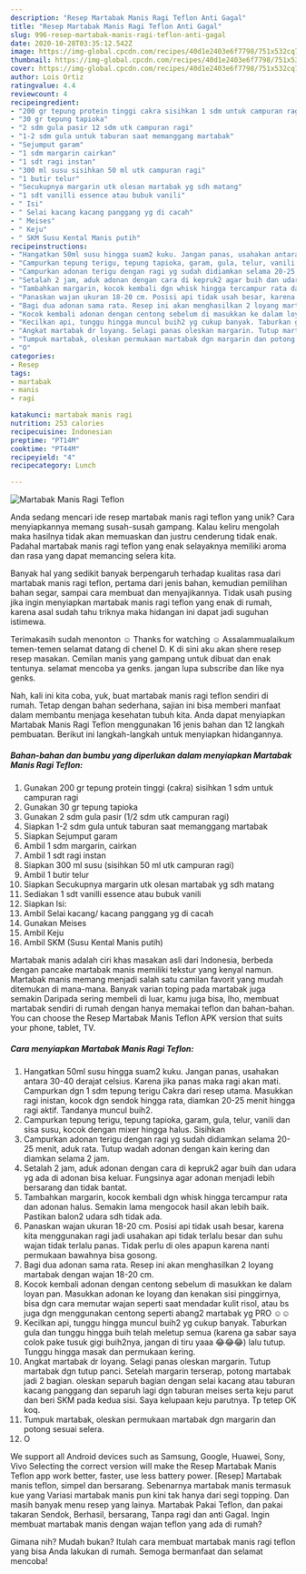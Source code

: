 ```yaml
---
description: "Resep Martabak Manis Ragi Teflon Anti Gagal"
title: "Resep Martabak Manis Ragi Teflon Anti Gagal"
slug: 996-resep-martabak-manis-ragi-teflon-anti-gagal
date: 2020-10-28T03:35:12.542Z
image: https://img-global.cpcdn.com/recipes/40d1e2403e6f7798/751x532cq70/martabak-manis-ragi-teflon-foto-resep-utama.jpg
thumbnail: https://img-global.cpcdn.com/recipes/40d1e2403e6f7798/751x532cq70/martabak-manis-ragi-teflon-foto-resep-utama.jpg
cover: https://img-global.cpcdn.com/recipes/40d1e2403e6f7798/751x532cq70/martabak-manis-ragi-teflon-foto-resep-utama.jpg
author: Lois Ortiz
ratingvalue: 4.4
reviewcount: 4
recipeingredient:
- "200 gr tepung protein tinggi cakra sisihkan 1 sdm untuk campuran ragi"
- "30 gr tepung tapioka"
- "2 sdm gula pasir 12 sdm utk campuran ragi"
- "1-2 sdm gula untuk taburan saat memanggang martabak"
- "Sejumput garam"
- "1 sdm margarin cairkan"
- "1 sdt ragi instan"
- "300 ml susu sisihkan 50 ml utk campuran ragi"
- "1 butir telur"
- "Secukupnya margarin utk olesan martabak yg sdh matang"
- "1 sdt vanilli essence atau bubuk vanili"
- " Isi"
- " Selai kacang kacang panggang yg di cacah"
- " Meises"
- " Keju"
- " SKM Susu Kental Manis putih"
recipeinstructions:
- "Hangatkan 50ml susu hingga suam2 kuku. Jangan panas, usahakan antara 30-40 derajat celsius. Karena jika panas maka ragi akan mati. Campurkan dgn 1 sdm tepung terigu Cakra dari resep utama. Masukkan ragi inistan, kocok dgn sendok hingga rata, diamkan 20-25 menit hingga ragi aktif. Tandanya muncul buih2."
- "Campurkan tepung terigu, tepung tapioka, garam, gula, telur, vanili dan sisa susu, kocok dengan mixer hingga halus. Sisihkan"
- "Campurkan adonan terigu dengan ragi yg sudah didiamkan selama 20-25 menit, aduk rata. Tutup wadah adonan dengan kain kering dan diamkan selama 2 jam."
- "Setalah 2 jam, aduk adonan dengan cara di kepruk2 agar buih dan udara yg ada di adonan bisa keluar. Fungsinya agar adonan menjadi lebih bersarang dan tidak bantat."
- "Tambahkan margarin, kocok kembali dgn whisk hingga tercampur rata dan adonan halus. Semakin lama mengocok hasil akan lebih baik. Pastikan balon2 udara sdh tidak ada."
- "Panaskan wajan ukuran 18-20 cm. Posisi api tidak usah besar, karena kita menggunakan ragi jadi usahakan api tidak terlalu besar dan suhu wajan tidak terlalu panas. Tidak perlu di oles apapun karena nanti permukaan bawahnya bisa gosong."
- "Bagi dua adonan sama rata. Resep ini akan menghasilkan 2 loyang martabak dengan wajan 18-20 cm."
- "Kocok kembali adonan dengan centong sebelum di masukkan ke dalam loyan pan. Masukkan adonan ke loyang dan kenakan sisi pinggirnya, bisa dgn cara memutar wajan seperti saat mendadar kulit risol, atau bs juga dgn menggunakan centong seperti abang2 martabak yg PRO ☺️☺️"
- "Kecilkan api, tunggu hingga muncul buih2 yg cukup banyak. Taburkan gula dan tunggu hingga buih telah meletup semua (karena ga sabar saya colok pake tusuk gigi buih2nya, jangan di tiru yaaa 😂😂😂) lalu tutup. Tunggu hingga masak dan permukaan kering."
- "Angkat martabak dr loyang. Selagi panas oleskan margarin. Tutup martabak dgn tutup panci. Setelah margarin terserap, potong martabak jadi 2 bagian. oleskan separuh bagian dengan selai kacang atau taburan kacang panggang dan separuh lagi dgn taburan meises serta keju parut dan beri SKM pada kedua sisi. Saya kelupaan keju parutnya. Tp tetep OK koq."
- "Tumpuk martabak, oleskan permukaan martabak dgn margarin dan potong sesuai selera."
- "O"
categories:
- Resep
tags:
- martabak
- manis
- ragi

katakunci: martabak manis ragi 
nutrition: 253 calories
recipecuisine: Indonesian
preptime: "PT14M"
cooktime: "PT44M"
recipeyield: "4"
recipecategory: Lunch

---
```



![Martabak Manis Ragi Teflon](https://img-global.cpcdn.com/recipes/40d1e2403e6f7798/751x532cq70/martabak-manis-ragi-teflon-foto-resep-utama.jpg)

Anda sedang mencari ide resep martabak manis ragi teflon yang unik? Cara menyiapkannya memang susah-susah gampang. Kalau keliru mengolah maka hasilnya tidak akan memuaskan dan justru cenderung tidak enak. Padahal martabak manis ragi teflon yang enak selayaknya memiliki aroma dan rasa yang dapat memancing selera kita.

Banyak hal yang sedikit banyak berpengaruh terhadap kualitas rasa dari martabak manis ragi teflon, pertama dari jenis bahan, kemudian pemilihan bahan segar, sampai cara membuat dan menyajikannya. Tidak usah pusing jika ingin menyiapkan martabak manis ragi teflon yang enak di rumah, karena asal sudah tahu triknya maka hidangan ini dapat jadi suguhan istimewa.

Terimakasih sudah menonton ☺ Thanks for watching ☺ Assalammualaikum temen-temen selamat datang di chenel D. K di sini aku akan shere resep resep masakan. Cemilan manis yang gampang untuk dibuat dan enak tentunya. selamat mencoba ya genks. jangan lupa subscribe dan like nya genks.


Nah, kali ini kita coba, yuk, buat martabak manis ragi teflon sendiri di rumah. Tetap dengan bahan sederhana, sajian ini bisa memberi manfaat dalam membantu menjaga kesehatan tubuh kita. Anda dapat menyiapkan Martabak Manis Ragi Teflon menggunakan 16 jenis bahan dan 12 langkah pembuatan. Berikut ini langkah-langkah untuk menyiapkan hidangannya.

<!--inarticleads1-->

##### Bahan-bahan dan bumbu yang diperlukan dalam menyiapkan Martabak Manis Ragi Teflon:

1. Gunakan 200 gr tepung protein tinggi (cakra) sisihkan 1 sdm untuk campuran ragi
1. Gunakan 30 gr tepung tapioka
1. Gunakan 2 sdm gula pasir (1/2 sdm utk campuran ragi)
1. Siapkan 1-2 sdm gula untuk taburan saat memanggang martabak
1. Siapkan Sejumput garam
1. Ambil 1 sdm margarin, cairkan
1. Ambil 1 sdt ragi instan
1. Siapkan 300 ml susu (sisihkan 50 ml utk campuran ragi)
1. Ambil 1 butir telur
1. Siapkan Secukupnya margarin utk olesan martabak yg sdh matang
1. Sediakan 1 sdt vanilli essence atau bubuk vanili
1. Siapkan  Isi:
1. Ambil  Selai kacang/ kacang panggang yg di cacah
1. Gunakan  Meises
1. Ambil  Keju
1. Ambil  SKM (Susu Kental Manis putih)


Martabak manis adalah ciri khas masakan asli dari Indonesia, berbeda dengan pancake martabak manis memiliki tekstur yang kenyal namun. Martabak manis memang menjadi salah satu camilan favorit yang mudah ditemukan di mana-mana. Banyak varian toping pada martabak juga semakin Daripada sering membeli di luar, kamu juga bisa, lho, membuat martabak sendiri di rumah dengan hanya memakai teflon dan bahan-bahan. You can choose the Resep Martabak Manis Teflon APK version that suits your phone, tablet, TV. 

<!--inarticleads2-->

##### Cara menyiapkan Martabak Manis Ragi Teflon:

1. Hangatkan 50ml susu hingga suam2 kuku. Jangan panas, usahakan antara 30-40 derajat celsius. Karena jika panas maka ragi akan mati. Campurkan dgn 1 sdm tepung terigu Cakra dari resep utama. Masukkan ragi inistan, kocok dgn sendok hingga rata, diamkan 20-25 menit hingga ragi aktif. Tandanya muncul buih2.
1. Campurkan tepung terigu, tepung tapioka, garam, gula, telur, vanili dan sisa susu, kocok dengan mixer hingga halus. Sisihkan
1. Campurkan adonan terigu dengan ragi yg sudah didiamkan selama 20-25 menit, aduk rata. Tutup wadah adonan dengan kain kering dan diamkan selama 2 jam.
1. Setalah 2 jam, aduk adonan dengan cara di kepruk2 agar buih dan udara yg ada di adonan bisa keluar. Fungsinya agar adonan menjadi lebih bersarang dan tidak bantat.
1. Tambahkan margarin, kocok kembali dgn whisk hingga tercampur rata dan adonan halus. Semakin lama mengocok hasil akan lebih baik. Pastikan balon2 udara sdh tidak ada.
1. Panaskan wajan ukuran 18-20 cm. Posisi api tidak usah besar, karena kita menggunakan ragi jadi usahakan api tidak terlalu besar dan suhu wajan tidak terlalu panas. Tidak perlu di oles apapun karena nanti permukaan bawahnya bisa gosong.
1. Bagi dua adonan sama rata. Resep ini akan menghasilkan 2 loyang martabak dengan wajan 18-20 cm.
1. Kocok kembali adonan dengan centong sebelum di masukkan ke dalam loyan pan. Masukkan adonan ke loyang dan kenakan sisi pinggirnya, bisa dgn cara memutar wajan seperti saat mendadar kulit risol, atau bs juga dgn menggunakan centong seperti abang2 martabak yg PRO ☺️☺️
1. Kecilkan api, tunggu hingga muncul buih2 yg cukup banyak. Taburkan gula dan tunggu hingga buih telah meletup semua (karena ga sabar saya colok pake tusuk gigi buih2nya, jangan di tiru yaaa 😂😂😂) lalu tutup. Tunggu hingga masak dan permukaan kering.
1. Angkat martabak dr loyang. Selagi panas oleskan margarin. Tutup martabak dgn tutup panci. Setelah margarin terserap, potong martabak jadi 2 bagian. oleskan separuh bagian dengan selai kacang atau taburan kacang panggang dan separuh lagi dgn taburan meises serta keju parut dan beri SKM pada kedua sisi. Saya kelupaan keju parutnya. Tp tetep OK koq.
1. Tumpuk martabak, oleskan permukaan martabak dgn margarin dan potong sesuai selera.
1. O


We support all Android devices such as Samsung, Google, Huawei, Sony, Vivo Selecting the correct version will make the Resep Martabak Manis Teflon app work better, faster, use less battery power. [Resep] Martabak manis teflon, simpel dan bersarang. Sebenarnya martabak manis termasuk kue yang Variasi martabak manis pun kini tak hanya dari segi topping. Dan masih banyak menu resep yang lainya. Martabak Pakai Teflon, dan pakai takaran Sendok, Berhasil, bersarang, Tanpa ragi dan anti Gagal. Ingin membuat martabak manis dengan wajan teflon yang ada di rumah? 

Gimana nih? Mudah bukan? Itulah cara membuat martabak manis ragi teflon yang bisa Anda lakukan di rumah. Semoga bermanfaat dan selamat mencoba!
